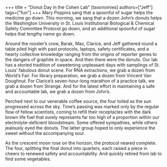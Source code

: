 +++
title = "Donut Day in the Cohen Lab"
[taxonomies]
authors=["Jeff"]
tags=["fun"]
+++
Mary Poppins sang that a spoonful of sugar helps the medicine go down. This morning, we sang that a dozen John’s donuts helps the Washington University in St. Louis Institutional Biological & Chemical Safety Committee Protocol go down, and an additional spoonful of sugar helps that lengthy name go down.

Around the rooster’s crow, Barak, Max, Clarice, and Jeff gathered round a table piled high with past protocols, laptops, safety certificates, and a hearty collective knowledge ranging from the origins of reporter genes to the dangers of graphite in space. And then there were the donuts. Our lab has a storied tradition of sweetening unpleasant days with samplings of St. Louis’ fabulous donut scene. For RNA extractions, we grab a dozen from World’s Fair. For library preparation, we grab a dozen from Vincent Van Doughnut. For Clarice’s seven-hour-long marathon of a practice talk, we grab a dozen from Strange. And for the latest effort in maintaining a safe and accountable lab, we grab a dozen from John’s.

Perched next to our venerable coffee source, the four toiled as the sun progressed across the sky. Time’s passing was marked only by the regular flow of fellow scientists, coming to refill their receptacles with the dark brown life fuel that surely represents far too high of a proportion within our electrolyte-deficient bloodstream. Some offered sympathies, while others jealously eyed the donuts. The latter group hoped to only experience the sweet without the accompanying sour.

As the crescent moon rose on the horizon, the protocol neared complete. The four, splitting the final donut into quarters, each raised a piece in cheers to renewed safety and accountability. And quickly retired from lab to find some vegetables.

